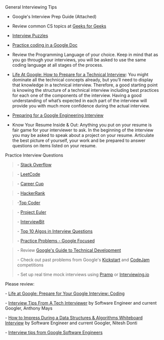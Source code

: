 General Interviewing Tips

*   Google's Interview Prep Guide (Attached)
    
*   Review common CS topics at [Geeks for Geeks](http://www.geeksforgeeks.org/)
    
*   [Interview Puzzles](http://www.geeksforgeeks.org/category/puzzles/)
    
*   [Practice coding in a Google Doc](https://www.quora.com/What-are-some-tips-for-practicing-coding-on-google-docs-for-a-phone-screen)
    
*   Review the Programming Language of your choice. Keep in mind that as you go through your interviews, you will be asked to use the same coding language at all stages of the process.
    
*   [Life At Google: How to Prepare for a Technical Interview](https://goo.gle/cs1-enginterviewprep): You might dominate all the technical concepts already, but you’ll need to display that knowledge in a technical interview. Therefore, a good starting point is knowing the structure of a technical interview including best practices for each one of the components of the interview. Having a good understanding of what’s expected in each part of the interview will provide you with much more confidence during the actual interview.
    
*   [Preparing for a Google Engineering Interview](https://www.youtube.com/watch?v=ko-KkSmp-Lk)
    
*   Know Your Resume Inside & Out: Anything you put on your resume is fair game for your interviewer to ask. In the beginning of the interview you may be asked to speak about a project on your resume. Articulate the best picture of yourself, your work and be prepared to answer questions on items listed on your resume.
    

Practice Interview Questions

> \- [Stack Overflow](http://stackoverflow.com/search?q=google+interview)

> \- [LeetCode](https://leetcode.com/problemset/all/)

> \- [Career Cup](https://www.careercup.com/page)

> \- [HackerRank](https://www.hackerrank.com/programming-interview-questions/)

> \-[Top Coder](http://www.topcoder.com/)

> \- [Project Euler](https://projecteuler.net/)
> 
> \- [InterviewBit](https://www.interviewbit.com/courses/programming/)
> 
> \- [Top 10 Algos in Interview Questions](http://www.geeksforgeeks.org/top-10-algorithms-in-interview7-questions/)
> 
> \- [Practice Problems - Google Focused](http://practice.geeksforgeeks.org/company/Google)

> \- Review [Google's Guide to Technical Development](https://www.google.com/about/careers/students/guide-to-technical-development.html)
> 
> \- Check out past problems from Google's [Kickstart](https://codingcompetitions.withgoogle.com/kickstart) and [CodeJam](https://codingcompetitions.withgoogle.com/codejam/archive) competitions
> 
> \- Set up real time mock interviews using [Pramp](https://www.pramp.com/) or [Interviewing.io](http://interviewing.io/)

Please review:

\- [Life at Google: Prepare for Your Google Interview: Coding](https://goo.gle/cs2-codinginterview)

\- [Interview Tips From A Tech Interviewer](https://goo.gle/cs2-interviewtips) by Software Engineer and current Googler, Anthony Mays

\- [How to Impress During a Data Structures & Algorithms Whiteboard Interview](https://goo.gle/cs2-mediumdsa) by Software Engineer and current Googler, Nitesh Donti

\- [Interview tips from Google Software Engineers](https://goo.gle/cs2-sweinterviewtips)